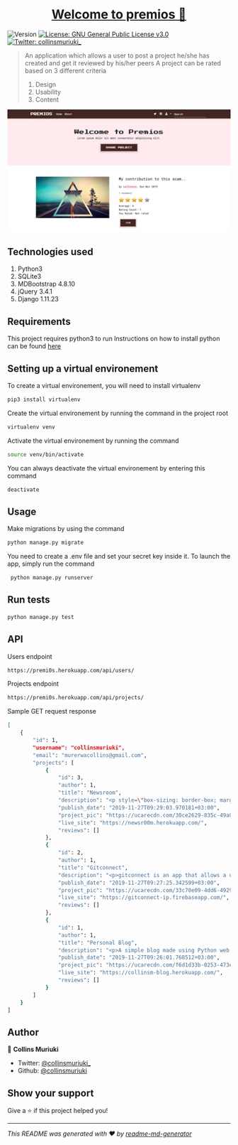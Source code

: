 <a href="https://premi0s.herokuapp.com/" target="_blank">
  <h1 align="center">Welcome to premios 👋</h1>
</a>
<p>
  <img alt="Version" src="https://img.shields.io/badge/version-beta 1.0-blue.svg?cacheSeconds=2592000" />
  <a href="LICENSE" target="_blank">
    <img alt="License: GNU General Public License v3.0" src="https://img.shields.io/badge/License-GNU General Public License v3.0-yellow.svg" />
  </a>
  <a href="https://twitter.com/collinsmuriuki_" target="_blank">
    <img alt="Twitter: collinsmuriuki_" src="https://img.shields.io/twitter/follow/collinsmuriuki_.svg?style=social" />
  </a>
</p>

> An application which allows a user to post a project he/she has created and get it reviewed by his/her peers
> A project can be rated based on 3 different criteria
> 1. Design
> 2. Usability
> 3. Content

<img alt="Version" src="screenshot.png" />

## Technologies used

1. Python3
2. SQLite3
3. MDBootstrap 4.8.10
4. jQuery 3.4.1
5. Django 1.11.23

## Requirements

This project requires python3 to run
Instructions on how to install python can be found [here](https://realpython.com/installing-python/)

## Setting up a virtual environement

To create a virtual environement, you will need to install virtualenv
```sh
pip3 install virtualenv
```

Create the virtual environement by running the command in the project root
```sh
virtualenv venv
```

Activate the virtual environement by running the command
```sh
source venv/bin/activate
```

You can always deactivate the virtual environement by entering this command
```sh
deactivate
```

## Usage

Make migrations by using the command
```sh
python manage.py migrate
```

You need to create a .env file and set your secret key inside it. To launch the app, simply run the command
```sh
 python manage.py runserver
```

## Run tests

```sh
python manage.py test
```

## API
Users endpoint

```sh
https://premi0s.herokuapp.com/api/users/
```
Projects endpoint

```sh
https://premi0s.herokuapp.com/api/projects/
```

Sample GET request response
```sh
[
    {
        "id": 1,
        "username": "collinsmuriuki",
        "email": "murerwacollins@gmail.com",
        "projects": [
            {
                "id": 3,
                "author": 1,
                "title": "Newsroom",
                "description": "<p style=\"box-sizing: border-box; margin-top: 0px; margin-bottom: 16px; color: #24292e; font-family: -apple-system, system-ui, 'Segoe UI', Helvetica, Arial, sans-serif, 'Apple Color Emoji', 'Segoe UI Emoji'; font-size: 16px;\">An application which lists and previews news articles from various sources using the&nbsp;<a style=\"box-sizing: border-box; background-color: initial; color: #0366d6; text-decoration-line: none;\" href=\"https://newsapi.org/\" rel=\"nofollow\">News API</a>, made by python web framework, Flask.</p>\r\n<h2 style=\"box-sizing: border-box; margin-top: 24px; margin-bottom: 16px; line-height: 1.25; padding-bottom: 0.3em; border-bottom: 1px solid #eaecef; color: #24292e; font-family: -apple-system, system-ui, 'Segoe UI', Helvetica, Arial, sans-serif, 'Apple Color Emoji', 'Segoe UI Emoji';\"><a id=\"user-content-features\" class=\"anchor\" style=\"box-sizing: border-box; background-color: initial; color: #0366d6; text-decoration-line: none; float: left; padding-right: 4px; margin-left: -20px; line-height: 1;\" href=\"https://github.com/collinsmuriuki/newsroom#features\"></a>Features</h2>\r\n<p style=\"box-sizing: border-box; margin-top: 0px; margin-bottom: 16px; color: #24292e; font-family: -apple-system, system-ui, 'Segoe UI', Helvetica, Arial, sans-serif, 'Apple Color Emoji', 'Segoe UI Emoji'; font-size: 16px;\">Here are the features in summary:</p>\r\n<ul style=\"box-sizing: border-box; padding-left: 2em; margin-top: 0px; margin-bottom: 16px; color: #24292e; font-family: -apple-system, system-ui, 'Segoe UI', Helvetica, Arial, sans-serif, 'Apple Color Emoji', 'Segoe UI Emoji'; font-size: 16px;\">\r\n<li style=\"box-sizing: border-box;\">A minimalistic landing page showing trending world news and a variety of news sources</li>\r\n<li style=\"box-sizing: border-box; margin-top: 0.25em;\">Clickable news sources which direct the user to a page with article highlights from the particular source.</li>\r\n</ul>",
                "publish_date": "2019-11-27T09:29:03.970181+03:00",
                "project_pic": "https://ucarecdn.com/30ce2629-835c-49a0-ae1a-177027fef7be/",
                "live_site": "https://newsr00m.herokuapp.com/",
                "reviews": []
            },
            {
                "id": 2,
                "author": 1,
                "title": "Gitconnect",
                "description": "<p>gitconnect is an app that allows a user to search for GitHub users and display their profile information as well as a glimpse of their repositories. This app utilises the GitHub API as its backend with the front-end built using Angular.</p>",
                "publish_date": "2019-11-27T09:27:25.342599+03:00",
                "project_pic": "https://ucarecdn.com/33c70e09-4dd6-4929-a6aa-071ff57c88c8/",
                "live_site": "https://gitconnect-ip.firebaseapp.com/",
                "reviews": []
            },
            {
                "id": 1,
                "author": 1,
                "title": "Personal Blog",
                "description": "<p>A simple blog made using Python web microframework, Flask.</p>",
                "publish_date": "2019-11-27T09:26:01.768512+03:00",
                "project_pic": "https://ucarecdn.com/f6d1d33b-0253-473e-9c0f-eb468e5e6447/",
                "live_site": "https://collinsm-blog.herokuapp.com/",
                "reviews": []
            }
        ]
    }
]
```

## Author

👤 **Collins Muriuki**

* Twitter: [@collinsmuriuki_](https://twitter.com/collinsmuriuki_)
* Github: [@collinsmuriuki](https://github.com/collinsmuriuki)

## Show your support

Give a ⭐️ if this project helped you!

***
_This README was generated with ❤️ by [readme-md-generator](https://github.com/kefranabg/readme-md-generator)_